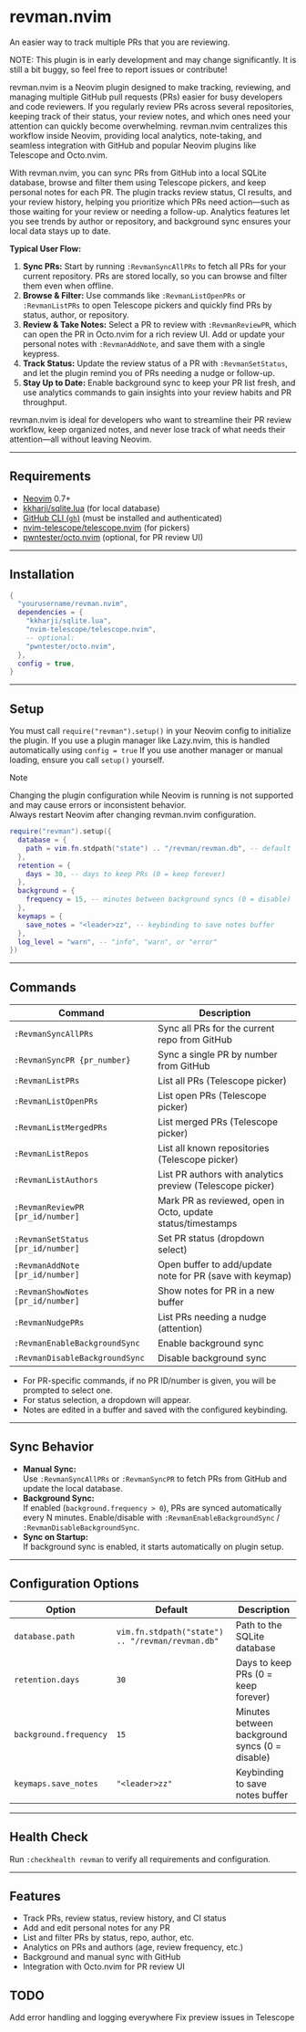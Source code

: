 # revman.nvim

An easier way to track multiple PRs that you are reviewing.

NOTE: This plugin is in early development and may change significantly. It is still a bit buggy, so feel free to report issues or contribute!

revman.nvim is a Neovim plugin designed to make tracking, reviewing, and managing multiple GitHub pull requests (PRs) easier for busy developers and code reviewers. If you regularly review PRs across several repositories, keeping track of their status, your review notes, and which ones need your attention can quickly become overwhelming. revman.nvim centralizes this workflow inside Neovim, providing local analytics, note-taking, and seamless integration with GitHub and popular Neovim plugins like Telescope and Octo.nvim.

With revman.nvim, you can sync PRs from GitHub into a local SQLite database, browse and filter them using Telescope pickers, and keep personal notes for each PR. The plugin tracks review status, CI results, and your review history, helping you prioritize which PRs need action—such as those waiting for your review or needing a follow-up. Analytics features let you see trends by author or repository, and background sync ensures your local data stays up to date.

**Typical User Flow:**

1. **Sync PRs:** Start by running `:RevmanSyncAllPRs` to fetch all PRs for your current repository. PRs are stored locally, so you can browse and filter them even when offline.
2. **Browse & Filter:** Use commands like `:RevmanListOpenPRs` or `:RevmanListPRs` to open Telescope pickers and quickly find PRs by status, author, or repository.
3. **Review & Take Notes:** Select a PR to review with `:RevmanReviewPR`, which can open the PR in Octo.nvim for a rich review UI. Add or update your personal notes with `:RevmanAddNote`, and save them with a single keypress.
4. **Track Status:** Update the review status of a PR with `:RevmanSetStatus`, and let the plugin remind you of PRs needing a nudge or follow-up.
5. **Stay Up to Date:** Enable background sync to keep your PR list fresh, and use analytics commands to gain insights into your review habits and PR throughput.

revman.nvim is ideal for developers who want to streamline their PR review workflow, keep organized notes, and never lose track of what needs their attention—all without leaving Neovim.

---

## Requirements

- [Neovim](https://neovim.io/) 0.7+
- [kkharji/sqlite.lua](https://github.com/kkharji/sqlite.lua) (for local database)
- [GitHub CLI (`gh`)](https://cli.github.com/) (must be installed and authenticated)
- [nvim-telescope/telescope.nvim](https://github.com/nvim-telescope/telescope.nvim) (for pickers)
- [pwntester/octo.nvim](https://github.com/pwntester/octo.nvim) (optional, for PR review UI)

---

## Installation

```lua
{
  "yourusername/revman.nvim",
  dependencies = {
    "kkharji/sqlite.lua",
    "nvim-telescope/telescope.nvim",
    -- optional:
    "pwntester/octo.nvim",
  },
  config = true,
}
```

---

## Setup

You must call `require("revman").setup()` in your Neovim config to initialize the plugin.
If you use a plugin manager like Lazy.nvim, this is handled automatically using `config = true`
If you use another manager or manual loading, ensure you call `setup()` yourself.

> [!note]
> Changing the plugin configuration while Neovim is running is not supported and may cause errors or inconsistent behavior.  
> Always restart Neovim after changing revman.nvim configuration.


```lua
require("revman").setup({
  database = {
    path = vim.fn.stdpath("state") .. "/revman/revman.db", -- default
  },
  retention = {
    days = 30, -- days to keep PRs (0 = keep forever)
  },
  background = {
    frequency = 15, -- minutes between background syncs (0 = disable)
  },
  keymaps = {
    save_notes = "<leader>zz", -- keybinding to save notes buffer
  },
  log_level = "warn", -- "info", "warn", or "error"
})
```

---

## Commands

| Command                        | Description                                                      |
|--------------------------------|------------------------------------------------------------------|
| `:RevmanSyncAllPRs`            | Sync all PRs for the current repo from GitHub                    |
| `:RevmanSyncPR {pr_number}`    | Sync a single PR by number from GitHub                           |
| `:RevmanListPRs`               | List all PRs (Telescope picker)                                  |
| `:RevmanListOpenPRs`           | List open PRs (Telescope picker)                                 |
| `:RevmanListMergedPRs`         | List merged PRs (Telescope picker)                               |
| `:RevmanListRepos`             | List all known repositories (Telescope picker)                   |
| `:RevmanListAuthors`           | List PR authors with analytics preview (Telescope picker)        |
| `:RevmanReviewPR [pr_id/number]` | Mark PR as reviewed, open in Octo, update status/timestamps   |
| `:RevmanSetStatus [pr_id/number]` | Set PR status (dropdown select)                              |
| `:RevmanAddNote [pr_id/number]`   | Open buffer to add/update note for PR (save with keymap)      |
| `:RevmanShowNotes [pr_id/number]` | Show notes for PR in a new buffer                             |
| `:RevmanNudgePRs`              | List PRs needing a nudge (attention)                             |
| `:RevmanEnableBackgroundSync`  | Enable background sync                                           |
| `:RevmanDisableBackgroundSync` | Disable background sync                                          |

- For PR-specific commands, if no PR ID/number is given, you will be prompted to select one.
- For status selection, a dropdown will appear.
- Notes are edited in a buffer and saved with the configured keybinding.

---

## Sync Behavior

- **Manual Sync:**  
  Use `:RevmanSyncAllPRs` or `:RevmanSyncPR` to fetch PRs from GitHub and update the local database.
- **Background Sync:**  
  If enabled (`background.frequency > 0`), PRs are synced automatically every N minutes.
  Enable/disable with `:RevmanEnableBackgroundSync` / `:RevmanDisableBackgroundSync`.
- **Sync on Startup:**  
  If background sync is enabled, it starts automatically on plugin setup.

---

## Configuration Options

| Option                        | Default                                      | Description                          |
|-------------------------------|----------------------------------------------|--------------------------------------|
| `database.path`               | `vim.fn.stdpath("state") .. "/revman/revman.db"` | Path to the SQLite database      |
| `retention.days`              | `30`                                         | Days to keep PRs (0 = keep forever)  |
| `background.frequency`        | `15`                                         | Minutes between background syncs (0 = disable) |
| `keymaps.save_notes`          | `"<leader>zz"`                               | Keybinding to save notes buffer      |

---

## Health Check

Run `:checkhealth revman` to verify all requirements and configuration.

---

## Features

- Track PRs, review status, review history, and CI status
- Add and edit personal notes for any PR
- List and filter PRs by status, repo, author, etc.
- Analytics on PRs and authors (age, review frequency, etc.)
- Background and manual sync with GitHub
- Integration with Octo.nvim for PR review UI

## TODO

Add error handling and logging everywhere
Fix preview issues in Telescope
